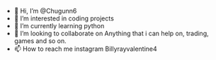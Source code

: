 - 👋 Hi, I’m @Chugunn6
- 👀 I’m interested in coding projects
- 🌱 I’m currently learning python
- 💞️ I’m looking to collaborate on Anything that i can help on, trading, games and so on.
- 📫 How to reach me instagram Billyrayvalentine4

<!---
Chugunn6/Chugunn6 is a ✨ special ✨ repository because its `README.md` (this file) appears on your GitHub profile.
You can click the Preview link to take a look at your changes.
--->
